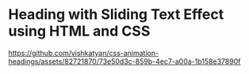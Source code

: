 # Heading with Sliding Text Effect using HTML and CSS

https://github.com/vishkatyan/css-animation-headings/assets/82721870/73e50d3c-859b-4ec7-a00a-1b158e37890f

